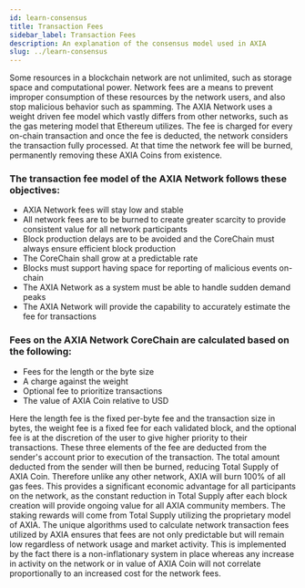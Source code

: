 ```yaml
---
id: learn-consensus
title: Transaction Fees
sidebar_label: Transaction Fees
description: An explanation of the consensus model used in AXIA
slug: ../learn-consensus
---
```

Some resources in a blockchain network are not unlimited, such as storage space and computational power. Network fees are a means to prevent improper consumption of these resources by the network users, and also stop malicious behavior such as spamming. The AXIA Network uses a weight driven fee model which vastly differs from other networks, such as the gas metering model that Ethereum utilizes. The fee is charged for every on-chain transaction and once the fee is deducted, the network considers the transaction fully processed. At that time the network fee will be burned, permanently removing these AXIA Coins from existence.

### The transaction fee model of the AXIA Network follows these objectives:

* AXIA Network fees will stay low and stable
* All network fees are to be burned to create greater scarcity to provide consistent value for all network participants
* Block production delays are to be avoided and the CoreChain must always ensure efficient block production
* The CoreChain shall grow at a predictable rate
* Blocks must support having space for reporting of malicious events on-chain
* The AXIA Network as a system must be able to handle sudden demand peaks
* The AXIA Network will provide the capability to accurately estimate the fee for transactions

### Fees on the AXIA Network CoreChain are calculated based on the following:

* Fees for the length or the byte size
* A charge against the weight
* Optional fee to prioritize transactions
* The value of AXIA Coin relative to USD

Here the length fee is the fixed per-byte fee and the transaction size in bytes, the weight fee is a fixed fee for each validated block, and the optional fee is at the discretion of the user to give higher priority to their transactions.
These three elements of the fee are deducted from the sender's account prior to execution of the transaction. The total amount deducted from the sender will then be burned, reducing Total Supply of AXIA Coin. Therefore unlike any other network, AXIA will burn 100% of all gas fees. This provides a significant economic advantage for all participants on the network, as the constant reduction in Total Supply after each block creation will provide ongoing value for all AXIA community members. The staking rewards will come from Total Supply utilizing the proprietary model of AXIA.
The unique algorithms used to calculate network transaction fees utilized by AXIA ensures that fees are not only predictable but will remain low regardless of network usage and market activity. This is implemented by the fact there is a non-inflationary system in place whereas any increase in activity on the network or in value of AXIA Coin will not correlate proportionally to an increased cost for the network fees.


